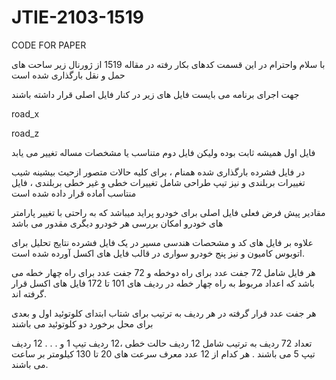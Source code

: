 # JTIE-2103-1519
CODE FOR PAPER


با سلام  واحترام 
در این قسمت کدهای بکار رفته در مقاله 1519 از ژورنال زیر ساحت های حمل و نقل بارگذاری شده است


جهت اجرای برنامه می بایست فایل های زیر در کنار فایل اصلی قرار داشته باشند

road_x

road_z

فایل اول همیشه ثابت بوده ولیکن فایل دوم متناسب یا مشخصات مساله تغییر می یابد

در فایل فشرده بارگذاری شده همنام ، برای کلیه حالات متصور ازحیث بیشینه شیب تغییرات بربلندی و نیز تیپ طراحی شامل تغییرات خطی و غیر خطی بربلندی ، فایل منتاسب آماده قرار داده شده است

مقادیر پیش فرض فعلی فایل اصلی برای خودرو پراید میباشد که به راحتی با تغییر پارامتر های خودرو امکان بررسی هر خودرو دیگری مقدور می باشد

علاوه بر فایل های کد و مشحصات هندسی مسیر در یک فایل فشرده نتایج تحلیل برای اتوبوس کامیون و نیز پنج خودرو سواری در قالب فایل های اکسل آورده شده است.

هر فایل شامل 72 جفت عدد برای راه دوخطه و 72 جفت عدد برای راه چهار خطه می باشد که اعداد مربوط به راه چهار خطه در ردیف های 101 تا 172  فایل های اکسل قرار گرفته اند.

هر جفت عدد قرار گرفته در هر ردیف به ترتیب برای شتاب ابتدای کلوتوئید اول و بعدی برای محل برخورد دو کلوتوئید می باشند

تعداد 72 ردیف به ترتیب شامل 12 ردیف حالت خطی ،12 ردیف تیپ 1 و . . . 12 ردیف تیپ 5 می باشند . هر کدام از 12 عدد معرف سرعت های 20 تا 130 کیلومتر بر ساعت می باشند.


